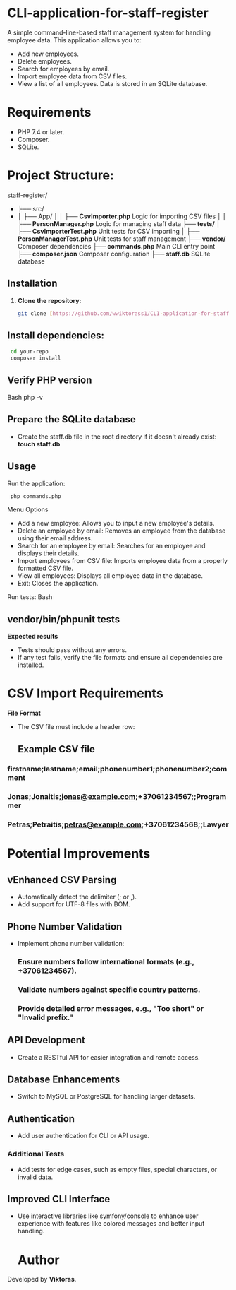# CLI-application-for-staff-register

A simple command-line-based staff management system for handling employee data. This application allows you to:

* Add new employees.
* Delete employees.
* Search for employees by email.
* Import employee data from CSV files.
* View a list of all employees.
Data is stored in an SQLite database.


# Requirements
* PHP 7.4 or later.
* Composer.
* SQLite.


# Project Structure:
staff-register/
 * ├── src/
* │   ├── App/
 **│   │   ├── CsvImporter.php**           Logic for importing CSV files
 **│   │   ├── PersonManager.php**       Logic for managing staff data
 **├── tests/**
 **│   ├── CsvImporterTest.php**           Unit tests for CSV importing
 **│   ├── PersonManagerTest.php**       Unit tests for staff management
 **├── vendor/**                                    Composer dependencies
 **├── commands.php**                             Main CLI entry point
 **├── composer.json**                        Composer configuration
 **├── staff.db**                                    SQLite database




## Installation
1. **Clone the repository:**
   ```bash
   git clone [https://github.com/wwiktorass1/CLI-application-for-staff-register.git](https://github.comwwiktorass1/CLI-application-for-staff-register.git)
   ```


##   Install dependencies:
```Bash
 cd your-repo
 composer install
```

 ##  Verify PHP version
Bash
php -v

## Prepare the SQLite database
* Create the staff.db file in the root directory if it doesn't already exist:
**touch staff.db**


## Usage
Run the application:
```Bash
 php commands.php
```

Menu Options
* Add a new employee: Allows you to input a new employee's details.
* Delete an employee by email: Removes an employee from the database using their email address.
* Search for an employee by email: Searches for an employee and displays their details.
* Import employees from CSV file: Imports employee data from a properly formatted CSV file.
* View all employees: Displays all employee data in the database.
* Exit: Closes the application.



Run tests:
Bash
## vendor/bin/phpunit tests

**Expected results**
* Tests should pass without any errors.
* If any test fails, verify the file formats and ensure all dependencies are installed.

# CSV Import Requirements 
**File Format**
* The CSV file must include a header row:

  ## Example CSV file
### firstname;lastname;email;phonenumber1;phonenumber2;comment
### Jonas;Jonaitis;jonas@example.com;+37061234567;;Programmer
### Petras;Petraitis;petras@example.com;+37061234568;;Lawyer

# Potential Improvements

## vEnhanced CSV Parsing
* Automatically detect the delimiter (; or ,).
* Add support for UTF-8 files with BOM.
## Phone Number Validation
* Implement phone number validation:
    ### Ensure numbers follow international formats (e.g., +37061234567). 
    ### Validate numbers against specific country patterns.
    ### Provide detailed error messages, e.g., "Too short" or "Invalid prefix."
## API Development
* Create a RESTful API for easier integration and remote access.
## Database Enhancements
* Switch to MySQL or PostgreSQL for handling larger datasets.
## Authentication
* Add user authentication for CLI or API usage.
### Additional Tests
* Add tests for edge cases, such as empty files, special characters, or invalid data.
## Improved CLI Interface
* Use interactive libraries like symfony/console to enhance user experience with features like colored messages and better input handling.


  # Author
Developed by **Viktoras**.

